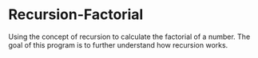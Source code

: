# Recursion-Factorial
Using the concept of recursion to calculate the factorial of a number. The goal of this program is to further understand how recursion works.
